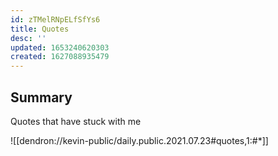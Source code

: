 ```yaml
---
id: zTMelRNpELfSfYs6
title: Quotes
desc: ''
updated: 1653240620303
created: 1627088935479
---
```


## Summary 

Quotes that have stuck with me

![[dendron://kevin-public/daily.public.2021.07.23#quotes,1:#*]]

<!-- - *not my circus, not my monkeys*
  - Polish Saying
- *Don't worry what people think,  they don't do it very often.*
  - Anonyous -->
